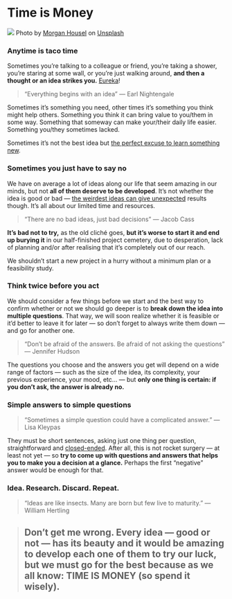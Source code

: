 # Time is Money

![](https://images.unsplash.com/photo-1592495981488-073153776d9a)
<span>Photo by <a href="https://unsplash.com/@morganhousel">Morgan Housel</a> on <a href="https://unsplash.com/">Unsplash</a></span>

### Anytime is taco time

Sometimes you’re talking to a colleague or friend, you’re taking a shower, you’re staring at some wall, or you’re just walking around, **and then a thought or an idea strikes you.** [Eureka](https://en.wikipedia.org/wiki/Eureka_effect)!

>  “Everything begins with an idea” — Earl Nightengale

Sometimes it’s something you need, other times it’s something you think might help others. Something you think it can bring value to you/them in some way. Something that someway can make your/their daily life easier. Something you/they sometimes lacked.

Sometimes it’s not the best idea but [the perfect excuse to learn something new](/10-fun-side-project-create/fun-side-project-create.md).

### Sometimes you just have to say no

We have on average a lot of ideas along our life that seem amazing in our minds, but not **all of them deserve to be developed**. It’s not whether the idea is good or bad — [the weirdest ideas can give unexpected](http://www.todayifoundout.com/index.php/2016/05/deal-pet-rocks/) results though. It’s all about our limited time and resources.

>  “There are no bad ideas, just bad decisions” — Jacob Cass

**It’s bad not to try,** as the old cliché goes, **but it’s worse to start it and end up burying it** in our half-finished project cemetery, due to desperation, lack of planning and/or after realising that it’s completely out of our reach.

We shouldn’t start a new project in a hurry without a minimum plan or a feasibility study.

### Think twice before you act

We should consider a few things before we start and the best way to confirm whether or not we should go deeper is to **break down the idea into multiple questions**. That way, we will soon realize whether it is feasible or it’d better to leave it for later — so don’t forget to always write them down — and go for another one.

>  “Don’t be afraid of the answers. Be afraid of not asking the questions” — Jennifer Hudson

The questions you choose and the answers you get will depend on a wide range of factors — such as the size of the idea, its complexity, your previous experience, your mood, etc… — but **only one thing is certain: if you don’t ask, the answer is already no.**

### Simple answers to simple questions
>  “Sometimes a simple question could have a complicated answer.” — Lisa Kleypas

They must be short sentences, asking just one thing per question, straightforward and [closed-ended](https://en.wikipedia.org/wiki/Closed-ended_question). After all, this is not rocket surgery — at least not yet — so **try to come up with questions and answers that helps you to make you a decision at a glance.** Perhaps the first “negative” answer would be enough for that.

### Idea. Research. Discard. Repeat.
>  “Ideas are like insects. Many are born but few live to maturity.” — William Hertling

> ## Don’t get me wrong. **Every idea — good or not — has its beauty** and it would be amazing to develop each one of them to try our luck, but we must go for the best because as we all know: **TIME IS MONEY (so spend it wisely)**.
